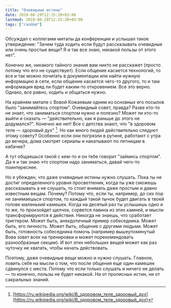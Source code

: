 ```yaml
---
title: "Очевидные истины"
date: 2019-06-29T12:15:20+03:00
lastmod: 2019-06-29T12:15:20+03:00
tags: ["random"]
---
```


Обсуждал с коллегами митапы да конференции и услышал такое утверждение: "Зачем туда ходить если будут рассказывать очевидные или очень простые вещи? Я и так все знаю, никакой пользы от этого нет".

Конечно же, никакого тайного знания вам никто не расскажет (просто потому что его не существует). Если общение касается технологий, то все и так можно почитать в документации или найти нужную информацию в сети, если общение касается чего-то другого, то и там информация вряд ли будет каким-то откровением. Все это верно. Однако, все равно, ходить и общаться нужно.

На крайнем митапе с Вовой Кожаевым одним из основных его посылов было "занимайтесь спортом". Очевидный совет, правда? Разве кто-то не знает, что заниматься спортом нужно и полезно? Может ли кто-то выйти и сказать — "действительно, как я раньше до этого не додумался?". Конечно же нет! Все с детства знают, что "в здоровом теле — здоровый дух" [^1]. Но как много людей действительно следуют этому совету? Особенно если они погрязли в рутине, работают с утра до вечера, дома смотрят сериалы и накатывают по пятницам в кабачке?

А тут общаешься такой с кем-то и он тебе говорит "займись спортом". Да я и так знаю что спортом надо заниматься, давай чего-то поинтереснее.

Но я убежден, что даже очевидные истины нужно слушать. Пока ты не достиг определенного уровня просветления, когда ты уже сможешь рассказывать а не слушать, то стоит внимать даже простым и давно известным вещам. Почему? Потому что, если ты, например, до сих пор не занимаешься спортом, то каждый такой тычок будет двигать в твоей голове маленький камешек. Когда на десятый раз ты услышишь одно и то же, то произойдет щелчок, сорвется лавина из этих камней, и мысли трансформируются в действия. Никогда не знаешь, что сработает триггером. Может быть, анекдотичный пример собеседника. Может быть, его личность. Может быть, общение с другими людьми. Может быть, готовность собеседника помочь (например вышеупомянутый Вова зовет всех на тренировки и может порекомендовать разнообразные секции). И вот этих небольших вещей может как раз чуточку не хватать, чтобы начать действовать.

Поэтому, даже очевидные вещи можно и нужно слушать. Главное, ловить себя на мысли о том, что после общения еще один камешек сдвинулся с места. Потому что если только слушать и ничего не делать — то конечно, пользы не будет никакой. Ни от прописных истин, ни от сакральных знаний.

[^1]: [https://ru.wikipedia.org/wiki/В_здоровом_теле_здоровый_дух](https://ru.wikipedia.org/wiki/В_здоровом_теле_здоровый_дух)